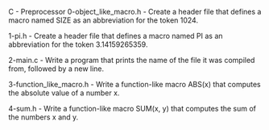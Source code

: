 C - Preprocessor
0-object_like_macro.h - Create a header file that defines a macro named SIZE
as an abbreviation for the token 1024.

1-pi.h - Create a header file that defines a macro named PI as an abbreviation
for the token 3.14159265359.

2-main.c - Write a program that prints the name of the file it was compiled
from, followed by a new line.

3-function_like_macro.h - Write a function-like macro ABS(x) that computes the
absolute value of a number x.

4-sum.h - Write a function-like macro SUM(x, y) that computes the sum of the
numbers x and y.